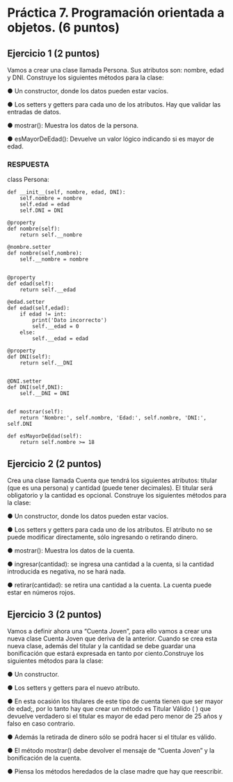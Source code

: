 # Práctica 7. Programación orientada a objetos. (6 puntos)
## Ejercicio 1 (2 puntos)
Vamos a crear una clase llamada Persona. Sus atributos son: nombre, edad y
DNI. Construye los siguientes métodos para la clase:

● Un constructor, donde los datos pueden estar vacíos.

● Los setters y getters para cada uno de los atributos. Hay que validar las
entradas de datos.

● mostrar(): Muestra los datos de la persona.

● esMayorDeEdad(): Devuelve un valor lógico indicando si es mayor de edad.

### RESPUESTA

class Persona:

    def __init__(self, nombre, edad, DNI):
        self.nombre = nombre
        self.edad = edad
        self.DNI = DNI

    @property
    def nombre(self):
        return self.__nombre

    @nombre.setter
    def nombre(self,nombre):
        self.__nombre = nombre

    
    @property
    def edad(self):
        return self.__edad
    
    @edad.setter
    def edad(self,edad):
        if edad != int:
            print('Dato incorrecto')
            self.__edad = 0
        else:
            self.__edad = edad
    
    @property
    def DNI(self):
        return self.__DNI


    @DNI.setter
    def DNI(self,DNI):
        self.__DNI = DNI


    def mostrar(self):
        return 'Nombre:', self.nombre, 'Edad:', self.nombre, 'DNI:', self.DNI

    def esMayorDeEdad(self):
        return self.nombre >= 18


## Ejercicio 2 (2 puntos)
Crea una clase llamada Cuenta que tendrá los siguientes atributos: titular (que es
una persona) y cantidad (puede tener decimales). El titular será obligatorio y la
cantidad es opcional. Construye los siguientes métodos para la clase:

● Un constructor, donde los datos pueden estar vacíos.

● Los setters y getters para cada uno de los atributos. El atributo no se puede
modificar directamente, sólo ingresando o retirando dinero.

● mostrar(): Muestra los datos de la cuenta.

● ingresar(cantidad): se ingresa una cantidad a la cuenta, si la cantidad
introducida es negativa, no se hará nada.

● retirar(cantidad): se retira una cantidad a la cuenta. La cuenta puede estar
en números rojos.


## Ejercicio 3 (2 puntos)
Vamos a definir ahora una “Cuenta Joven”, para ello vamos a crear una nueva
clase Cuenta Joven que deriva de la anterior. Cuando se crea esta nueva clase,
además del titular y la cantidad se debe guardar una bonificación que estará
expresada en tanto por ciento.Construye los siguientes métodos para la clase:

● Un constructor.

● Los setters y getters para el nuevo atributo.

● En esta ocasión los titulares de este tipo de cuenta tienen que ser mayor de
edad;, por lo tanto hay que crear un método es Titular Válido ( ) que
devuelve verdadero si el titular es mayor de edad pero menor de 25 años y
falso en caso contrario.

● Además la retirada de dinero sólo se podrá hacer si el titular es válido.

● El método mostrar() debe devolver el mensaje de “Cuenta Joven” y la
bonificación de la cuenta.

● Piensa los métodos heredados de la clase madre que hay que reescribir.
